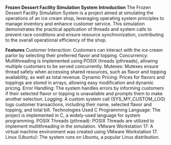 **Frozen Dessert Facility Simulation System**
**Introduction**
The Frozen Dessert Facility Simulation System is a project aimed at simulating the operations of an ice cream shop, leveraging operating system principles to manage inventory and enhance customer service. This simulation demonstrates the practical application of threads and system calls to prevent race conditions and ensure resource synchronization, contributing to the overall operational efficiency of the shop.

**Features**
Customer Interaction: Customers can interact with the ice cream parlor by selecting their preferred flavor and topping.
Concurrency: Multithreading is implemented using POSIX threads (pthreads), allowing multiple customers to be served concurrently.
Mutexes: Mutexes ensure thread safety when accessing shared resources, such as flavor and topping availability, as well as total revenue.
Dynamic Pricing: Prices for flavors and toppings are stored in arrays, allowing easy modification and dynamic pricing.
Error Handling: The system handles errors by informing customers if their selected flavor or topping is unavailable and prompts them to make another selection.
Logging: A custom system call (SYS_MY_CUSTOM_LOG) logs customer transactions, including their name, selected flavor and topping, and total bill.
Technologies Used
C Programming Language: The project is implemented in C, a widely-used language for system programming.
POSIX Threads (pthread): POSIX Threads are utilized to implement multithreading in the simulation.
VMware Workstation 17: A virtual machine environment was created using VMware Workstation 17.
Linux (Ubuntu): The system runs on Ubuntu, a popular Linux distribution.
